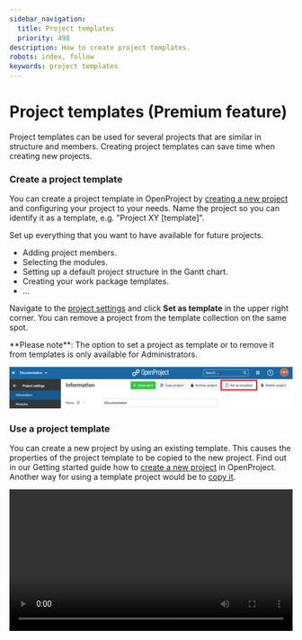 ```yaml
---
sidebar_navigation:
  title: Project templates
  priority: 498
description: How to create project templates.
robots: index, follow
keywords: project templates
---
```

# Project templates (Premium feature)

Project templates can be used for several projects that are similar in structure and members. Creating project templates can save time when creating new projects.

### Create a project template 

You can create a project template in OpenProject by [creating a new project](../../getting-started/projects/#create-a-new-project) and configuring your project to your needs. Name the project so you can identify it as a template, e.g. "Project XY [template]".

Set up everything that you want to have available for future projects.

- Adding project members.
- Selecting the modules.
- Setting up a default project structure in the Gantt chart.
- Creating your work package templates.
- ...

Navigate to the [project settings](project-settings) and click **Set as template** in the upper right corner. You can remove a project from the template collection on the same spot. 

<div class="alert alert-info" role="alert">
**Please note**: The option to set a project as template or to remove it from templates is only available for Administrators.
</div>

![set-as-template](image-20210204170739796-0115761.png)

### Use a project template 

You can create a new project by using an existing template. This causes the properties of the project template to be copied to the new project. Find out in our Getting started guide how to [create a new project](../../getting-started/projects/#create-a-new-project) in OpenProject. 
Another way for using a template project would be to [copy it](#copy-a-project).

<video src="https://openproject-docs.s3.eu-central-1.amazonaws.com/videos/OpenProject-Project-Templates.mp4" type="video/mp4" controls="" style="width:100%"></video>

